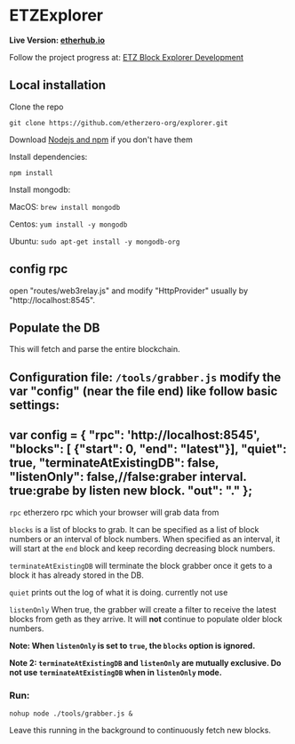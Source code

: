 # ETZExplorer 

<b>Live Version: [etherhub.io](http://etherhub.io)</b>

Follow the project progress at: [ETZ Block Explorer Development](https://trello.com/b/W3ftl57z/etc-block-explorer-development) 

## Local installation

Clone the repo

`git clone https://github.com/etherzero-org/explorer.git`

Download [Nodejs and npm](https://docs.npmjs.com/getting-started/installing-node "Nodejs install") if you don't have them

Install dependencies:

`npm install`

Install mongodb:

MacOS: `brew install mongodb`

Centos: `yum install -y mongodb`

Ubuntu: `sudo apt-get install -y mongodb-org`


## config rpc

open "routes/web3relay.js" and modify "HttpProvider" usually by "http://localhost:8545". 


## Populate the DB

This will fetch and parse the entire blockchain.

Configuration file: `/tools/grabber.js`
modify the var "config" (near the file end) like follow basic settings:
--------------
var config = {
    "rpc": 'http://localhost:8545',
    "blocks": [ {"start": 0, "end": "latest"}],
    "quiet": true,
    "terminateAtExistingDB": false,
    "listenOnly": false,//false:graber interval. true:grabe by listen new block.
    "out": "."
};
-------------
```rpc``` etherzero rpc which your browser will grab data from

```blocks``` is a list of blocks to grab. It can be specified as a list of block numbers or an interval of block numbers. When specified as an interval, it will start at the ```end``` block and keep recording decreasing block numbers. 

```terminateAtExistingDB``` will terminate the block grabber once it gets to a block it has already stored in the DB.

```quiet``` prints out the log of what it is doing. currently not use

```listenOnly``` When true, the grabber will create a filter to receive the latest blocks from geth as they arrive. It will <b>not</b> continue to populate older block numbers. 

<b>Note: When ```listenOnly``` is set to ```true```, the ```blocks``` option is ignored. </b>

<b>Note 2: ```terminateAtExistingDB``` and ```listenOnly``` are mutually exclusive. Do not use ```terminateAtExistingDB``` when in ```listenOnly``` mode.</b>

### Run:

`nohup node ./tools/grabber.js &`

Leave this running in the background to continuously fetch new blocks.


